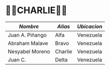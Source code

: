 # 👾👾CHARLIE👾👾
| *Nombre*  | *Alias* | *Ubicacion* |
| ------------- | ------------- | ------------- |
| Juan A. Piñango  | Alfa  | Venezuela |
| Abraham Malave | Bravo  | Venezuela |
| Nesyabel Moreno | Charlie  | Venezuela |
| Juan C.| Delta | Venezuela |

